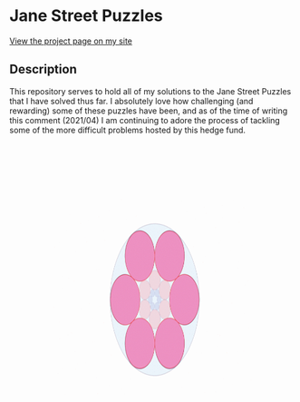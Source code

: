 Jane Street Puzzles
======
<a href="https://www.patrickellis.dev/all/projects/janestreet-puzzles" target="_blank"> View the project page on my site </a>
## Description
This repository serves to hold all of my solutions to the Jane Street Puzzles that I have solved thus far. I absolutely love how challenging (and rewarding) some of these puzzles have been, and as of the time of writing this comment (2021/04) I am continuing to adore the process of tackling some of the more difficult problems hosted by this hedge fund. 

<p align="center">
  <img src = "https://github.com/patrickellis/Portfolio/blob/master/images/docs/JaneStreetJune2020.gif" style="padding-top:100px; width:350px;height:350px;" width="650" />
</p>

